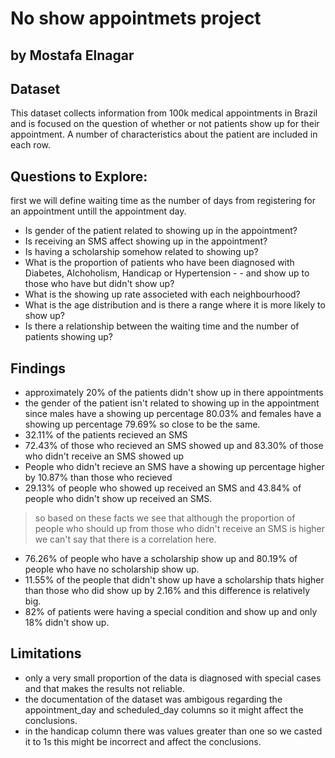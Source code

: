# No show appointmets project

## by Mostafa Elnagar 

## Dataset

This dataset collects information from 100k medical appointments in Brazil and is focused on the question of whether or not patients show up for their appointment. A number of characteristics about the patient are included in each row.

## Questions to Explore:
first we will define waiting time as the number of days from registering for an appointment untill the appointment day.

- Is gender of the patient related to showing up in the appointment?
- Is receiving an SMS affect showing up in the appointment?
- Is having a scholarship somehow related to showing up?
- What is the proportion of patients who have been diagnosed with Diabetes, Alchoholism, Handicap or Hypertension - - and show up to those who have but didn't show up?
- What is the showing up rate associeted with each neighbourhood?
- What is the age distribution and is there a range where it is more likely to show up?
- Is there a relationship between the waiting time and the number of patients showing up?
 ## Findings
- approximately 20% of the patients didn't show up in there appointments
- the gender of the patient isn't related to showing up in the appointment since males have a showing up percentage 80.03% and females have a showing up percentage 79.69% so close to be the same.
- 32.11% of the patients recieved an SMS
- 72.43% of those who recieved an SMS showed up and 83.30% of those who didn't receive an SMS showed up
- People who didn't recieve an SMS have a showing up percentage higher by 10.87% than those who recieved
- 29.13% of people who showed up received an SMS and 43.84% of people who didn't show up received an SMS.
> so based on these facts we see that although the proportion of people who should up from those who didn't receive an SMS is higher we can't say that there is a correlation here.

- 76.26% of people who have a scholarship show up and 80.19% of people who have no scholarship show up.
- 11.55% of the people that didn't show up have a scholarship thats higher than those who did show up by 2.16% and this difference is relatively big.
- 82% of patients were having a special condition and show up and only 18% didn't show up.

## Limitations
- only a very small proportion of the data is diagnosed with special cases and that makes the results not reliable.
- the documentation of the dataset was ambigous regarding the appointment_day and scheduled_day columns so it might affect the conclusions.
- in the handicap column there was values greater than one so we casted it to 1s this might be incorrect and affect the conclusions.
